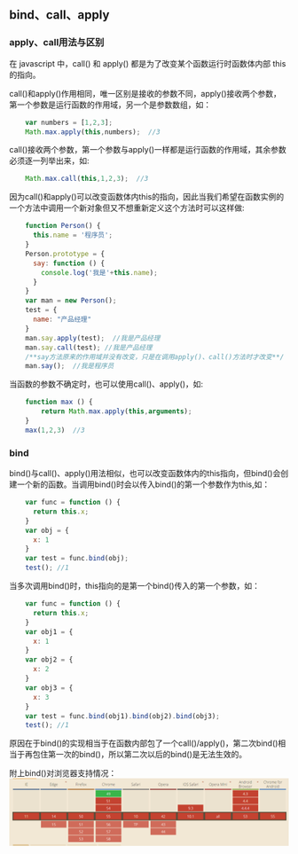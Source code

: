 ## bind、call、apply

### apply、call用法与区别

在 javascript 中，call() 和 apply() 都是为了改变某个函数运行时函数体内部 this 的指向。

call()和apply()作用相同，唯一区别是接收的参数不同，apply()接收两个参数，第一个参数是运行函数的作用域，另一个是参数数组，如：

```javascript
    var numbers = [1,2,3];
    Math.max.apply(this,numbers);  //3
```

call()接收两个参数，第一个参数与apply()一样都是运行函数的作用域，其余参数必须逐一列举出来，如:

```javascript
    Math.max.call(this,1,2,3);  //3
```

因为call()和apply()可以改变函数体内this的指向，因此当我们希望在函数实例的一个方法中调用一个新对象但又不想重新定义这个方法时可以这样做:

```javascript
    function Person() {
      this.name = '程序员';
    }
    Person.prototype = {
      say: function () {
        console.log('我是'+this.name);
      }
    }
    var man = new Person();
    test = {
      name: "产品经理"
    }
    man.say.apply(test);  //我是产品经理
    man.say.call(test);	//我是产品经理
    /**say方法原来的作用域并没有改变，只是在调用apply()、call()方法时才改变**/
    man.say();	//我是程序员
```

当函数的参数不确定时，也可以使用call()、apply()，如:

```javascript
    function max () {
    	return Math.max.apply(this,arguments);
    }
    max(1,2,3)	//3
```

### bind

bind()与call()、apply()用法相似，也可以改变函数体内的this指向，但bind()会创建一个新的函数。当调用bind()时会以传入bind()的第一个参数作为this,如：

```javascript
    var func = function () {
      return this.x;
    }
    var obj = {
      x: 1
    }
    var test = func.bind(obj);
    test();	//1
```

当多次调用bind()时，this指向的是第一个bind()传入的第一个参数，如：

```javascript
    var func = function () {
      return this.x;
    }
    var obj1 = {
      x: 1
    }
    var obj2 = {
      x: 2
    }
    var obj3 = {
      x: 3
    }
    var test = func.bind(obj1).bind(obj2).bind(obj3);
    test();	//1
```

原因在于bind()的实现相当于在函数内部包了一个call()/apply()，第二次bind()相当于再包住第一次的bind()，所以第二次以后的bind()是无法生效的。

附上bind()对浏览器支持情况：
![image](./bind-support.png)
